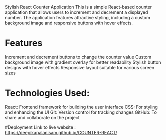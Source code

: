 
Stylish React Counter Application
This is a simple React-based counter application that allows users to increment and decrement a displayed number. The application features attractive styling, including a custom background image and responsive buttons with hover effects.

# Features

Increment and decrement buttons to change the counter value
Custom background image with gradient overlay for better readability
Stylish button designs with hover effects
Responsive layout suitable for various screen sizes
# Technologies Used:
React: Frontend framework for building the user interface
CSS: For styling and enhancing the UI
Git: Version control for tracking changes
GitHub: To share and collaborate on the project

#Deployment
Link to live website : https://deepikapalanisam.github.io/COUNTER-REACT/
